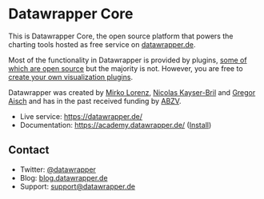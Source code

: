 # Datawrapper Core

This is Datawrapper Core, the open source platform that powers the charting tools hosted as free service on [datawrapper.de](https://datawrapper.de).

Most of the functionality in Datawrapper is provided by plugins, [some of which are open source](https://github.com/datawrapper?utf8=%E2%9C%93&q=plugin-&type=public&language=) but the majority is not. However, you are free to [create your own visualization plugins](https://github.com/datawrapper/datawrapper/wiki/Extending-Datawrapper).

Datawrapper was created by [Mirko Lorenz](http://www.mirkolorenz.com/), [Nicolas Kayser-Bril](http://nkb.fr) and [Gregor Aisch](http://driven-by-data.net/) and has in the past received funding by [ABZV](http://www.abzv.de/).

* Live service: <https://datawrapper.de/>
* Documentation: <https://academy.datawrapper.de/> ([Install](https://github.com/datawrapper/datawrapper/wiki/Installing-Datawrapper))

## Contact

* Twitter: [@datawrapper](http://twitter.com/datawrapper)
* Blog: [blog.datawrapper.de](http://blog.datawrapper.de)
* Support: [support@datawrapper.de](mailto:support@datawrapper.de)

